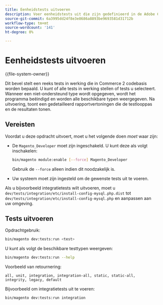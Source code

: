 ```yaml
---
title: Eenheidstests uitvoeren
description: Voer eenheidstests uit die zijn gedefinieerd in de Adobe Commerce-codebasis.
source-git-commit: 6a3995dd24f8e3e8686a8893be9693581d31712b
workflow-type: tm+mt
source-wordcount: '141'
ht-degree: 0%

---
```



# Eenheidstests uitvoeren

{{file-system-owner}}

Dit bevel stelt een reeks tests in werking die in Commerce 2 codebasis worden bepaald. U kunt of alle tests in werking stellen of tests u selecteert. Wanneer een niet-ondersteund type wordt opgegeven, wordt het programma beëindigd en worden alle beschikbare typen weergegeven. Na uitvoering, toont een gedetailleerd rapportvertoningen die de testlooppas en de resultaten tonen.

## Vereisten

Voordat u deze opdracht uitvoert, moet u het volgende doen _moet_ waar zijn:

- De `Magento_Developer` moet zijn ingeschakeld. U kunt deze als volgt inschakelen:

   ```bash
   bin/magento module:enable [--force] Magento_Developer
   ```

   Gebruik de `--force` alleen indien dit noodzakelijk is.

- Uw systeem moet zijn ingesteld om de gewenste tests uit te voeren.

Als u bijvoorbeeld integratietests wilt uitvoeren, moet u `dev/tests/integration/etc/install-config-mysql.php.dist` tot `dev/tests/integration/etc/install-config-mysql.php` en aanpassen aan uw omgeving.

## Tests uitvoeren

Opdrachtgebruik:

```bash
bin/magento dev:tests:run <test>
```

U kunt als volgt de beschikbare testtypen weergeven:

```bash
bin/magento dev:tests:run --help
```

Voorbeeld van retournering:

```terminal
all, unit, integration, integration-all, static, static-all, integrity, legacy, default
```

Bijvoorbeeld om integratietests uit te voeren:

```bash
bin/magento dev:tests:run integration
```
